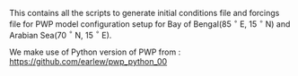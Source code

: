 This contains all the scripts to generate initial conditions file and forcings file for PWP model configuration setup for Bay of Bengal(85 $^\circ$ E, 15 $^\circ$ N) and Arabian Sea(70 $^\circ$ N, 15 $^\circ$ E).

We make use of Python version of PWP from : https://github.com/earlew/pwp_python_00 
